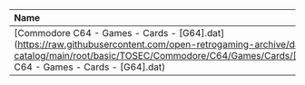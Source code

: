 |Name|Size|
|:---|---:|
|[Commodore C64 - Games - Cards - [G64].dat](https://raw.githubusercontent.com/open-retrogaming-archive/dat-catalog/main/root/basic/TOSEC/Commodore/C64/Games/Cards/[G64]/Commodore C64 - Games - Cards - [G64].dat)|13433|
